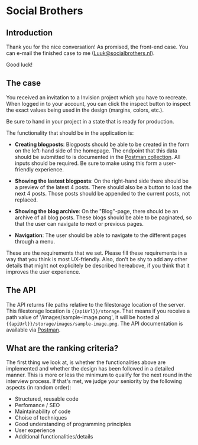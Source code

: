 # Social Brothers

## Introduction

Thank you for the nice conversation! As promised, the front-end case. You can e-mail the finished case to me (Luuk@socialbrothers.nl).

Good luck!

## The case

You received an invitation to a Invision project which you have to recreate. When logged in to your account, you can click the inspect button to inspect the exact values being used in the design (margins, colors, etc.).

Be sure to hand in your project in a state that is ready for production.

The functionality that should be in the application is:

- **Creating blogposts**: Blogposts should be able to be created in the form on the left-hand side of the homepage. The endpoint that this data should be submitted to is documented in the [Postman collection](https://documenter.getpostman.com/view/3923287/UVJWrfnK). All inputs should be required. Be sure to make using this form a user-friendly experience.

- **Showing the lastest blogposts**: On the right-hand side there should be a preview of the latest 4 posts. There should also be a button to load the next 4 posts. Those posts should be appended to the current posts, not replaced.

- **Showing the blog archive**: On the "Blog"-page, there should be an archive of all blog posts. These blogs should be able to be paginated, so that the user can navigate to next or previous pages.

- **Navigation**: The user should be able to navigate to the different pages through a menu.

These are the requirements that we set. Please fill these requirements in a way that you think is most UX-friendly. Also, don't be shy to add any other details that might not explicitely be described hereabove, if you think that it improves the user experience.

## The API

The API returns file paths relative to the filestorage location of the server. This filestorage location is `{{apiUrl}}/storage`. That means if you receive a path value of '/images/sample-image.pong', it will be hosted al `{{apiUrl}}/storage/images/sample-image.png`. The API documentation is available via [Postman](https://documenter.getpostman.com/view/3923287/UVJWrfnK).

## What are the ranking criteria?

The first thing we look at, is whether the functionalities above are implemented and whether the design has been followed in a detailed manner. This is more or less the minimum to qualify for the next round in the interview process. If that's met, we judge your seniority by the following aspects (in random order):

- Structured, reusable code
- Perfomance / SEO
- Maintainability of code
- Choise of techniques
- Good understanding of programming principles
- User experience
- Additional functionalities/details
